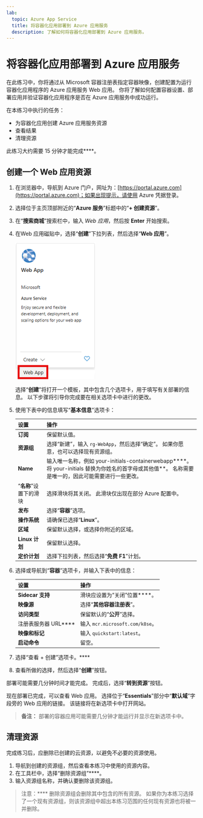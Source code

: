 ```yaml
---
lab:
  topic: Azure App Service
  title: 将容器化应用部署到 Azure 应用服务
  description: 了解如何将容器化应用部署到 Azure 应用服务。
---
```


# 将容器化应用部署到 Azure 应用服务

在此练习中，你将通过从 Microsoft 容器注册表指定容器映像，创建配置为运行容器化应用程序的 Azure 应用服务 Web 应用。 你将了解如何配置容器设置、部署应用并验证容器化应用程序是否在 Azure 应用服务中成功运行。

在本练习中执行的任务：

* 为容器化应用创建 Azure 应用服务资源
* 查看结果
* 清理资源

此练习大约需要 15 分钟才能完成****。

## 创建一个 Web 应用资源

1. 在浏览器中，导航到 Azure 门户，网址为：[https://portal.azure.com](https://portal.azure.com)；如果出现提示，请使用 Azure 凭据登录。
1. 选择位于主页顶部附近的“**Azure 服务**”标题中的“**+ 创建资源**”。 
1. 在“**搜索商城**”搜索栏中，输入 *Web 应用*，然后按 **Enter** 开始搜索。
1. 在Web 应用磁贴中，选择“**创建**”下拉列表，然后选择“**Web 应用**”。

    ![Web 应用磁贴的屏幕截图。](./media/01/create-web-app-tile.png)

    选择“**创建**”将打开一个模板，其中包含几个选项卡，用于填写有关部署的信息。 以下步骤将引导你完成要在相关选项卡中进行的更改。

1. 使用下表中的信息填写“**基本信息**”选项卡：

    | 设置 | 操作 |
    |--|--|
    | **订阅** | 保留默认值。 |
    | **资源组** | 选择“新建”，输入 `rg-WebApp`，然后选择“确定”。 如果你愿意，也可以选择现有资源组。 |
    | **Name** | 输入唯一名称，例如 your-initials-containerwebapp****。 将 your-initials 替换为你姓名的首字母或其他值**。 名称需要是唯一的，因此可能需要进行一些更改。 |
    | “**名称**”设置下的滑块 | 选择滑块将其关闭。 此滑块仅出现在部分 Azure 配置中。 |
    | **发布** | 选择“**容器**”选项。 |
    | **操作系统** | 请确保已选择“**Linux**”。 |
    | **区域** | 保留默认选择，或选择你附近的区域。 |
    | **Linux 计划** | 保留默认选择。 |
    | **定价计划** | 选择下拉列表，然后选择“**免费 F1**”计划。 |

1. 选择或导航到“**容器**”选项卡，并输入下表中的信息：

    | 设置 | 操作 |
    |--|--|
    | **Sidecar 支持** | 滑块应设置为“关闭”位置****。 |
    | **映像源** | 选择“**其他容器注册表**”。 |
    | **访问类型** | 保留默认的“**公开**”选择。 |
    | 注册表服务器 URL**** | 输入 `mcr.microsoft.com/k8se`。 |
    | **映像和标记** | 输入 `quickstart:latest`。 |
    | **启动命令** | 留空。 |

1. 选择“查看 + 创建”选项卡。****
1. 查看所做的选择，然后选择“**创建**”按钮。

部署可能需要几分钟时间才能完成。 完成后，选择“**转到资源**”按钮。

现在部署已完成，可以查看 Web 应用。 选择位于“**Essentials**”部分中“**默认域**”字段旁的 Web 应用的链接。 该链接将在新选项卡中打开网站。

>**备注：** 部署的容器应用可能需要几分钟才能运行并显示在新选项卡中。

## 清理资源

完成练习后，应删除已创建的云资源，以避免不必要的资源使用。

1. 导航到创建的资源组，然后查看本练习中使用的资源内容。
1. 在工具栏中，选择“删除资源组”****。
1. 输入资源组名称，并确认要删除该资源组。

> 注意：**** 删除资源组会删除其中包含的所有资源。 如果你为本练习选择了一个现有资源组，则该资源组中超出本练习范围的任何现有资源也将被一并删除。
